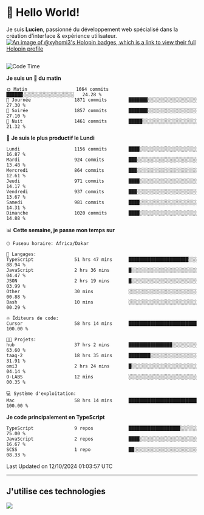 # 👋 Hello World!

Je suis **Lucien**, passionné du développement web spécialisé dans la création d'interface & expérience utilisateur.
[![An image of @xyhomi3's Holopin badges, which is a link to view their full Holopin profile](https://holopin.me/xyhomi3)](https://holopin.io/@xyhomi3)

##

<!--START_SECTION:waka-->
![Code Time](http://img.shields.io/badge/Code%20Time-2%2C258%20hrs%206%20mins-blue)

**Je suis un 🐤 du matin** 

```text
🌞 Matin                  1664 commits        ██████░░░░░░░░░░░░░░░░░░░   24.28 % 
🌆 Journée                1871 commits        ███████░░░░░░░░░░░░░░░░░░   27.30 % 
🌃 Soirée                 1857 commits        ███████░░░░░░░░░░░░░░░░░░   27.10 % 
🌙 Nuit                   1461 commits        █████░░░░░░░░░░░░░░░░░░░░   21.32 % 
```
📅 **Je suis le plus productif le Lundi** 

```text
Lundi                    1156 commits        ████░░░░░░░░░░░░░░░░░░░░░   16.87 % 
Mardi                    924 commits         ███░░░░░░░░░░░░░░░░░░░░░░   13.48 % 
Mercredi                 864 commits         ███░░░░░░░░░░░░░░░░░░░░░░   12.61 % 
Jeudi                    971 commits         ████░░░░░░░░░░░░░░░░░░░░░   14.17 % 
Vendredi                 937 commits         ███░░░░░░░░░░░░░░░░░░░░░░   13.67 % 
Samedi                   981 commits         ████░░░░░░░░░░░░░░░░░░░░░   14.31 % 
Dimanche                 1020 commits        ████░░░░░░░░░░░░░░░░░░░░░   14.88 % 
```


📊 **Cette semaine, je passe mon temps sur** 

```text
🕑︎ Fuseau horaire: Africa/Dakar

💬 Langages: 
TypeScript               51 hrs 47 mins      ██████████████████████░░░   88.94 % 
JavaScript               2 hrs 36 mins       █░░░░░░░░░░░░░░░░░░░░░░░░   04.47 % 
JSON                     2 hrs 19 mins       █░░░░░░░░░░░░░░░░░░░░░░░░   03.99 % 
Other                    30 mins             ░░░░░░░░░░░░░░░░░░░░░░░░░   00.88 % 
Bash                     10 mins             ░░░░░░░░░░░░░░░░░░░░░░░░░   00.29 % 

🔥 Éditeurs de code: 
Cursor                   58 hrs 14 mins      █████████████████████████   100.00 % 

🐱‍💻 Projets: 
hub                      37 hrs 2 mins       ████████████████░░░░░░░░░   63.60 % 
taag-2                   18 hrs 35 mins      ████████░░░░░░░░░░░░░░░░░   31.91 % 
omi3                     2 hrs 24 mins       █░░░░░░░░░░░░░░░░░░░░░░░░   04.14 % 
O-LABS                   12 mins             ░░░░░░░░░░░░░░░░░░░░░░░░░   00.35 % 

💻 Système d'exploitation: 
Mac                      58 hrs 14 mins      █████████████████████████   100.00 % 
```

**Je code principalement en TypeScript** 

```text
TypeScript               9 repos             ███████████████████░░░░░░   75.00 % 
JavaScript               2 repos             ████░░░░░░░░░░░░░░░░░░░░░   16.67 % 
SCSS                     1 repo              ██░░░░░░░░░░░░░░░░░░░░░░░   08.33 % 
```




 Last Updated on 12/10/2024 01:03:57 UTC
<!--END_SECTION:waka-->
---

## J'utilise ces technologies

<p align="left">
  <a href="https://skillicons.dev">
    <img src="https://skillicons.dev/icons?i=ts,js,md,scss,tailwind,react,docker,express,astro,vite,nextjs,vercel,figma,ableton" />
  </a>
</p>

